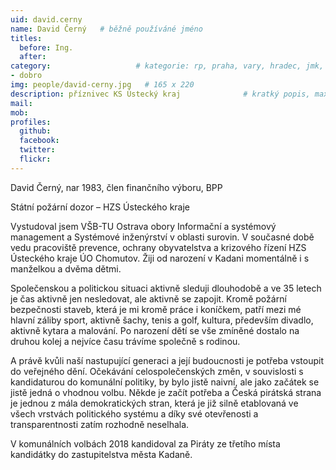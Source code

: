 ```yaml
---
uid: david.cerny
name: David Černý  	# běžně používáné jméno
titles:
  before: Ing.
  after:
category:                 	# kategorie: rp, praha, vary, hradec, jmk, senat
- dobro
img: people/david-cerny.jpg   # 165 x 220
description: příznivec KS Ústecký kraj           	# kratký popis, max 160 znaků
mail: 
mob:	
profiles:
  github:
  facebook: 
  twitter: 
  flickr:
---
```


David Černý, nar 1983, člen finančního výboru, BPP 

Státní požární dozor – HZS Ústeckého kraje

Vystudoval jsem VŠB-TU Ostrava obory Informační a systémový management a Systémové inženýrství v oblasti surovin. V současné době vedu pracoviště prevence, ochrany obyvatelstva a krizového řízení HZS Ústeckého kraje ÚO Chomutov. Žiji od narození v Kadani momentálně i s manželkou a dvěma dětmi.

Společenskou a politickou situaci aktivně sleduji dlouhodobě a ve 35 letech je čas aktivně jen nesledovat, ale aktivně se zapojit. Kromě požární bezpečnosti staveb, která je mi kromě práce i koníčkem, patří mezi mé hlavní záliby sport, aktivně šachy, tenis a golf, kultura, především divadlo, aktivně kytara a malování. Po narození dětí se vše zmíněné dostalo na druhou kolej a nejvíce času trávíme společně s rodinou.

A právě kvůli naší nastupující generaci a její budoucnosti je potřeba vstoupit do veřejného dění. Očekávání celospolečenských změn, v souvislosti s kandidaturou do komunální politiky, by bylo jistě naivní, ale jako začátek se jistě jedná o vhodnou volbu. Někde je začít potřeba a Česká pirátská strana je jednou z mála demokratických stran, která je již silně etablovaná ve všech vrstvách politického systému a díky své otevřenosti a transparentnosti zatím rozhodně neselhala.

V komunálních volbách 2018 kandidoval za Piráty ze třetího místa kandidátky do zastupitelstva města Kadaně.
